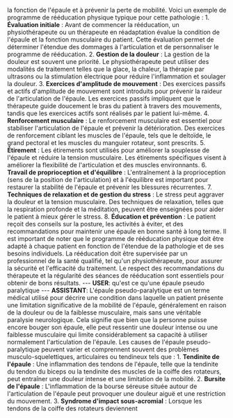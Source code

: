 la fonction de l'épaule et à prévenir la perte de mobilité. Voici un exemple de programme de rééducation physique typique pour cette pathologie : 1. **Évaluation initiale** : Avant de commencer la rééducation, un physiothérapeute ou un thérapeute en réadaptation évalue la condition de l'épaule et la fonction musculaire du patient. Cette évaluation permet de déterminer l'étendue des dommages à l'articulation et de personnaliser le programme de rééducation. 2. **Gestion de la douleur** : La gestion de la douleur est souvent une priorité. Le physiothérapeute peut utiliser des modalités de traitement telles que la glace, la chaleur, la thérapie par ultrasons ou la stimulation électrique pour réduire l'inflammation et soulager la douleur. 3. **Exercices d'amplitude de mouvement** : Des exercices passifs et actifs d'amplitude de mouvement sont introduits pour prévenir la raideur de l'articulation de l'épaule. Les exercices passifs impliquent que le thérapeute guide doucement le bras du patient à travers des mouvements, tandis que les exercices actifs sont réalisés par le patient lui-même. 4. **Renforcement musculaire** : Le renforcement musculaire est essentiel pour stabiliser l'articulation de l'épaule et prévenir la détérioration. Des exercices de renforcement ciblant les muscles de l'épaule, tels que le deltoïde, le grand pectoral et les muscles du manguier rotateur, sont prescrits. 5. **Étirement** : Les étirements sont utilisés pour améliorer la souplesse de l'épaule et réduire la tension musculaire. Les étirements spécifiques visent à améliorer la flexibilité de l'articulation et des muscles environnants. 6. **Travail de proprioception et d'équilibre** : L'entraînement à la proprioception (sens de la position de l'articulation) et à l'équilibre est important pour restaurer la stabilité de l'épaule et prévenir les blessures récurrentes. 7. **Techniques de relaxation et de gestion du stress** : Le stress peut aggraver la douleur et la tension musculaire. Des techniques de relaxation, telles que la respiration profonde et la méditation, peuvent être enseignées pour aider le patient à mieux gérer le stress. 8. **Éducation et prévention** : Le patient reçoit des conseils sur la posture, les activités à éviter, et des recommandations pour maintenir une épaule en bonne santé à long terme. Il est important de noter que le programme de rééducation physique doit être adapté à chaque patient en fonction de l'étendue de la pathologie et de ses besoins individuels. La rééducation doit être supervisée par un professionnel de la santé qualifié, tel qu'un physiothérapeute, pour assurer la sécurité et l'efficacité du traitement. Le respect des recommandations du thérapeute et la régularité des séances de rééducation sont essentiels pour obtenir de bons résultats. --- **USER**: qu'est ce qu'une épaule pseudo paralytique --- **ASSISTANT**: L'épaule pseudo-paralytique est un terme médical utilisé pour décrire une condition dans laquelle un patient présente une limitation significative de la mobilité de l'épaule, généralement en raison de la douleur ou de la faiblesse musculaire, mais sans une véritable paralysie neurologique. Cela signifie que bien que la personne puisse encore bouger son épaule, elle peut ressentir une douleur intense ou une faiblesse musculaire qui limite considérablement sa capacité à utiliser normalement l'articulation de l'épaule. Les causes de l'épaule pseudo-paralytique peuvent varier et comprennent souvent des problèmes musculo-squelettiques, articulaires ou tendineux tels que : 1. **Tendinite de l'épaule** : Une inflammation des tendons de l'épaule, telle que la tendinite du tendon du biceps ou la tendinite des muscles de la coiffe des rotateurs, peut entraîner une douleur intense et une limitation de la mobilité. 2. **Bursite de l'épaule** : L'inflammation de la bourse séreuse située autour de l'articulation de l'épaule peut provoquer une douleur aiguë et une restriction du mouvement. 3. **Syndrome d'impact sous-acromial** : Lorsque les tendons de la coiffe des rotateurs deviennent